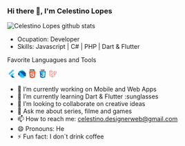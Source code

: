 ### Hi there 👋, I'm Celestino Lopes

   ![Celestino Lopes github stats](https://github-readme-stats.vercel.app/api?username=celestinolopes)
 
  - Ocupation: Developer
  - Skills: Javascript | C# | PHP | Dart & Flutter 
 
<!--
**celestinolopes/celestinolopes** is a ✨ _special_ ✨ repository because its `README.md` (this file) appears on your GitHub profile.

Here are some ideas to get you started:

- 🔭 I’m currently working on ...
- 🌱 I’m currently learning Dart & Flutter  
- 👯 I’m looking to collaborate on ...
- 🤔 I’m looking for help with ...
- 💬 Ask me about ...
- 📫 How to reach me: ...

-->
Favorite Languagues and Tools

<code><img height="20" src="https://raw.githubusercontent.com/github/explore/80688e429a7d4ef2fca1e82350fe8e3517d3494d/topics/flutter/flutter.png"></code>
<code><img height="20" src="https://raw.githubusercontent.com/github/explore/80688e429a7d4ef2fca1e82350fe8e3517d3494d/topics/dart/dart.png"></code>
<code><img height="20" src="https://raw.githubusercontent.com/github/explore/80688e429a7d4ef2fca1e82350fe8e3517d3494d/topics/html/html.png"></code>
<code><img height="20" src="https://raw.githubusercontent.com/github/explore/80688e429a7d4ef2fca1e82350fe8e3517d3494d/topics/css/css.png"></code>
<code><img height="20" src="https://raw.githubusercontent.com/github/explore/80688e429a7d4ef2fca1e82350fe8e3517d3494d/topics/laravel/laravel.png"></code>

- 🔭 I’m currently working on Mobile and Web Apps
- :blue_book: I’m currently learning Dart & Flutter :sunglasses
- 👯 I’m looking to collaborate on creative ideas
- 💬 Ask me about series, filme and games
- 📫 How to reach me: celestino.designerweb@gmail.com
- 😄 Pronouns: He
- ⚡ Fun fact: I don´t drink coffee



